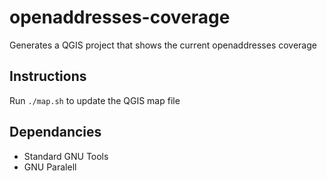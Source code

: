 # openaddresses-coverage

Generates a QGIS project that shows the current openaddresses coverage

## Instructions

Run `./map.sh` to update the QGIS map file

## Dependancies

- Standard GNU Tools
- GNU Paralell
